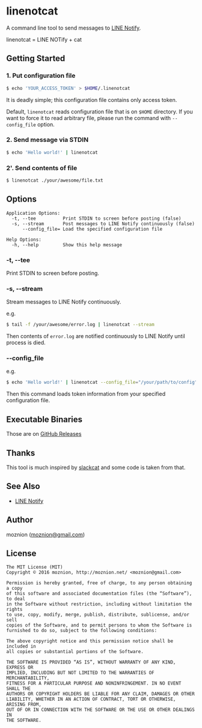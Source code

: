 linenotcat
==

A command line tool to send messages to [LINE Notify](https://notify-bot.line.me/).

linenotcat = LINE NOTify + cat

Getting Started
--

### 1. Put configuration file

```sh
$ echo 'YOUR_ACCESS_TOKEN' > $HOME/.linenotcat
```

It is deadly simple; this configuration file contains only access token.

Default, `linenotcat` reads configuration file that is on `$HOME` directory.
If you want to force it to read arbitrary file, please run the command with `--config_file` option.

### 2. Send message via STDIN

```sh
$ echo 'Hello world!' | linenotcat
```

### 2'. Send contents of file

```sh
$ linenotcat ./your/awesome/file.txt
```

Options
--

```
Application Options:
  -t, --tee          Print STDIN to screen before posting (false)
  -s, --stream       Post messages to LINE Notify continuously (false)
      --config_file= Load the specified configuration file

Help Options:
  -h, --help         Show this help message
```

### -t, --tee

Print STDIN to screen before posting.

### -s, --stream

Stream messages to LINE Notify continuously.

e.g.

```sh
$ tail -f /your/awesome/error.log | linenotcat --stream
```

Then contents of `error.log` are notified continuously to LINE Notify until process is died.

### --config_file

e.g.

```sh
$ echo 'Hello world!' | linenotcat --config_file="/your/path/to/config"
```

Then this command loads token information from your specified configuration file.

Executable Binaries
--

Those are on [GitHub Releases](https://github.com/moznion/linenotcat/releases)

Thanks
--

This tool is much inspired by [slackcat](https://github.com/vektorlab/slackcat) and some code is taken from that.

See Also
--

- [LINE Notify](https://notify-bot.line.me/)

Author
--

moznion (<moznion@gmail.com>)

License
--

```
The MIT License (MIT)
Copyright © 2016 moznion, http://moznion.net/ <moznion@gmail.com>

Permission is hereby granted, free of charge, to any person obtaining a copy
of this software and associated documentation files (the “Software”), to deal
in the Software without restriction, including without limitation the rights
to use, copy, modify, merge, publish, distribute, sublicense, and/or sell
copies of the Software, and to permit persons to whom the Software is
furnished to do so, subject to the following conditions:

The above copyright notice and this permission notice shall be included in
all copies or substantial portions of the Software.

THE SOFTWARE IS PROVIDED “AS IS”, WITHOUT WARRANTY OF ANY KIND, EXPRESS OR
IMPLIED, INCLUDING BUT NOT LIMITED TO THE WARRANTIES OF MERCHANTABILITY,
FITNESS FOR A PARTICULAR PURPOSE AND NONINFRINGEMENT. IN NO EVENT SHALL THE
AUTHORS OR COPYRIGHT HOLDERS BE LIABLE FOR ANY CLAIM, DAMAGES OR OTHER
LIABILITY, WHETHER IN AN ACTION OF CONTRACT, TORT OR OTHERWISE, ARISING FROM,
OUT OF OR IN CONNECTION WITH THE SOFTWARE OR THE USE OR OTHER DEALINGS IN
THE SOFTWARE.
```

